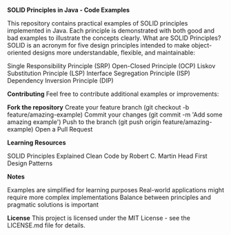 **SOLID Principles in Java - Code Examples**

This repository contains practical examples of SOLID principles implemented in Java. Each principle is demonstrated with both good and bad examples to illustrate the concepts clearly.
What are SOLID Principles?
SOLID is an acronym for five design principles intended to make object-oriented designs more understandable, flexible, and maintainable:

Single Responsibility Principle (SRP)
Open-Closed Principle (OCP)
Liskov Substitution Principle (LSP)
Interface Segregation Principle (ISP)
Dependency Inversion Principle (DIP)



**Contributing**
Feel free to contribute additional examples or improvements:

**Fork the repository**
Create your feature branch (git checkout -b feature/amazing-example)
Commit your changes (git commit -m 'Add some amazing example')
Push to the branch (git push origin feature/amazing-example)
Open a Pull Request

**Learning Resources**

SOLID Principles Explained
Clean Code by Robert C. Martin
Head First Design Patterns

**Notes**

Examples are simplified for learning purposes
Real-world applications might require more complex implementations
Balance between principles and pragmatic solutions is important

**License**
This project is licensed under the MIT License - see the LICENSE.md file for details.

